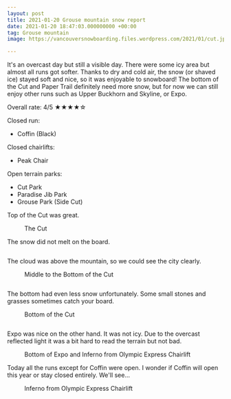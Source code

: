 ```yaml
---
layout: post
title: 2021-01-20 Grouse mountain snow report
date: 2021-01-20 18:47:03.000000000 +00:00
tag: Grouse mountain
image: https://vancouversnowboarding.files.wordpress.com/2021/01/cut.jpg

---
```

<!-- wp:paragraph -->
<p>It's an overcast day but still a visible day. There were some icy area but almost all runs got softer. Thanks to dry and cold air, the snow (or shaved ice) stayed soft and nice, so it was enjoyable to snowboard! The bottom of the Cut and Paper Trail definitely need more snow, but for now we can still enjoy other runs such as Upper Buckhorn and Skyline, or Expo.</p>
<!-- /wp:paragraph -->

<!-- wp:paragraph -->
<p>Overall rate: 4/5 ★★★★☆</p>
<!-- /wp:paragraph -->

<!-- wp:paragraph -->
<p>Closed run:</p>
<!-- /wp:paragraph -->

<!-- wp:list -->
<ul><li><span style="font-family:var(--font-base, &quot;PT Sans&quot;, -apple-system, BlinkMacSystemFont, &quot;Segoe UI&quot;, &quot;Roboto&quot;, &quot;Oxygen&quot;, &quot;Ubuntu&quot;, &quot;Cantarell&quot;, &quot;Fira Sans&quot;, &quot;Droid Sans&quot;, &quot;Helvetica Neue&quot;, sans-serif);">Coffin (Black)</span></li></ul>
<!-- /wp:list -->

<!-- wp:paragraph -->
<p>Closed chairlifts:</p>
<!-- /wp:paragraph -->

<!-- wp:list -->
<ul><li>Peak Chair</li></ul>
<!-- /wp:list -->

<!-- wp:paragraph -->
<p>Open terrain parks:</p>
<!-- /wp:paragraph -->

<!-- wp:list -->
<ul><li>Cut Park</li><li>Paradise Jib Park</li><li>Grouse Park (Side Cut)</li></ul>
<!-- /wp:list -->

<!-- wp:paragraph -->
<p>Top of the Cut was great.</p>
<!-- /wp:paragraph -->

<!-- wp:image {"id":295,"sizeSlug":"large"} -->
<figure class="wp-block-image size-large"><img src="https://vancouversnowboarding.files.wordpress.com/2021/01/pxl_20210120_174808331.jpg?w=1024" alt="" class="wp-image-295" /><figcaption>The Cut</figcaption></figure>
<!-- /wp:image -->

<!-- wp:paragraph -->
<p>The snow did not melt on the board.</p>
<!-- /wp:paragraph -->

<!-- wp:image {"id":297} -->
<figure class="wp-block-image"><img src="https://vancouversnowboarding.files.wordpress.com/2021/01/pxl_20210120_174803848.jpg" alt="" class="wp-image-297" /></figure>
<!-- /wp:image -->

<!-- wp:paragraph -->
<p>The cloud was above the mountain, so we could see the city clearly.</p>
<!-- /wp:paragraph -->

<!-- wp:image {"id":294} -->
<figure class="wp-block-image"><img src="https://vancouversnowboarding.files.wordpress.com/2021/01/pxl_20210120_181923957.jpg" alt="" class="wp-image-294" /><figcaption>Middle to the Bottom of the Cut</figcaption></figure>
<!-- /wp:image -->

<!-- wp:image {"id":299} -->
<figure class="wp-block-image"><img src="https://vancouversnowboarding.files.wordpress.com/2021/01/pxl_20210120_181927889.jpg" alt="" class="wp-image-299" /></figure>
<!-- /wp:image -->

<!-- wp:paragraph -->
<p>The bottom had even less snow unfortunately. Some small stones and grasses sometimes catch your board.</p>
<!-- /wp:paragraph -->

<!-- wp:image {"id":298} -->
<figure class="wp-block-image"><img src="https://vancouversnowboarding.files.wordpress.com/2021/01/pxl_20210120_172211041.jpg" alt="" class="wp-image-298" /><figcaption>Bottom of the Cut</figcaption></figure>
<!-- /wp:image -->

<!-- wp:image {"id":296} -->
<figure class="wp-block-image"><img src="https://vancouversnowboarding.files.wordpress.com/2021/01/pxl_20210120_172207017.jpg" alt="" class="wp-image-296" /></figure>
<!-- /wp:image -->

<!-- wp:paragraph -->
<p>Expo was nice on the other hand. It was not icy. Due to the overcast reflected light it was a bit hard to read the terrain but not bad.</p>
<!-- /wp:paragraph -->

<!-- wp:image -->
<figure class="wp-block-image"><img src="https://lh3.googleusercontent.com/pfKI7zEeKF7FsSJEyxdd3WNkBF1p2RrBd1e5jX7PnQr4bW_ZJBkmiGDpKZrBuYJEJdJNUURmAWI2c_voSRjmW2IiZzr2fDnHrB7wf2RNSf5aPrv3IdOZs6B9NlWLgpi5KmMYItLaAYgVRTBmm2V2nchfQ85WlwMobK38l2H-v_bKsCCc4ftRA3gFS7MUn2lpX21AgpkeQk_gAnyD9eQG7V3zUgPkHnlnyxSsRU_YDcDOs8heW_edZupJZpX3kdHi9-ImIqg7tXIIqYArqC3b9UivW5AaNtR4fUKLXlxZgbioevgJsdO-1Yli1rq7Gr0varOqn54xCr2o2SCmiGUGP5mL4a1vr5PqxfFQnjzGhvj6IIj-FWXZI2X8_lFnvYd54iDZxeaiLhJlR0sRUqe85TzCG_EC6mDv0ZUdeY-xaOKDMcf-mgV8qMDl1wsRLkQRh4r20iaLMMsEPevfVK-0VAQAlAqUH36kclxoQKnERUcmRpNNcX1AvmkCCeC3Ya3Qxckwsd5p5ouvh2Y262nVEDTxGqsYrJ81tQal-8Yt1fdmCHIVPkIxnR5uYHHlL7HP9agMxCy4Ise7BsB7Zj6rNkEDD5DeUEj3RPn3p8uw4OMuObtxvwHK_ncFyBe2i0aWbKd8JTedBOPE4jcoR8b7L2RYL68ozXz3Tgmw5dKcWZQoRWZPWkkFg_TImlDLdXQ=w2736-h2052-no?authuser=1" alt="" /><figcaption>Bottom of Expo and Inferno from Olympic Express Chairlift</figcaption></figure>
<!-- /wp:image -->

<!-- wp:paragraph -->
<p>Today all the runs except for Coffin were open. I wonder if Coffin will open this year or stay closed entirely. We'll see...</p>
<!-- /wp:paragraph -->

<!-- wp:image -->
<figure class="wp-block-image"><img src="https://lh3.googleusercontent.com/8SJyAP-FO2pQNIpO_EpmdK4HV1ucx2pGOMfNZe1Q2uqwHcHltXO3GhWsvPqrJgTa-Cf25CoB7wS0KQhAiFnGOAnFWRGifITzKON10cMIMYcR-bXtJCMu1Tem0hgJJpZAYlDYI8n8QjIMNbPBR4KKFoq90km-DiX8bZeP5YxwTcyTw_f580U3U3J4lmgrerVCxjKAH8Z1L0_iDw7fsdKAensAFDk-d6jY9uRkIGWGmcYoi1ODYRWrqh7IxJHLNdqAgMRwlglDszJamkLPLuOiBzM-OMrO2vxwzxtBp0tCfFMY1TeaHo3EjLgnNfjWgpMIJc9zTPlyjQSvX6iDT2PwkGhhNdDve55WWZuwF8weNHXIGgJH5Got-C-B4FgMoob1ddFdGXd6raq5_k05G5oludGJD-M6LLH3jp6Et2CHgsx_2XHw3fFmNnlw8xAtWtozyukVt6FrVRIXhQhvyHBxSpdYD9h81gL15bZGrdvrwpY79BL7r7wP0llcPKO8CbLva_65cT3JpiwYZzsroWuj8RxZ_VoCw67Q2FZQvgT1LxUWnw_f83JhlnVMk9_UjDRj9bQuNi40OhV9bSyNVKAfnOggDaoo9X9h6BkeXWMcG4qJKn_HziyDoIg_LFzDSwkQX3ao3oIxl237zHOrlCJ-GLtO1OYHzA0HRRae63T3sNp1N6G4Mi0cR9TXIPjI5rg=w2736-h2052-no?authuser=1" alt="" /><figcaption>Inferno from Olympic Express Chairlift</figcaption></figure>
<!-- /wp:image -->

<!-- wp:paragraph -->
<p></p>
<!-- /wp:paragraph -->
